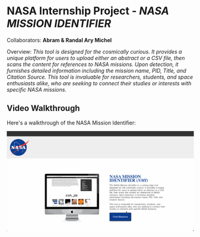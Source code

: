 # NASA Internship Project - *NASA MISSION IDENTIFIER*

Collaborators: **Abram & Randal Ary Michel**

Overview: *This tool is designed for the cosmically curious. It provides a unique platform for users to upload either an abstract or a CSV file, then scans the content for references to NASA missions. Upon detection, it furnishes detailed information including the mission name, PID, Title, and Citation Source.
This tool is invaluable for researchers, students, and space enthusiasts alike, who are seeking to connect their studies or interests with specific NASA missions.*

## Video Walkthrough

Here's a walkthrough of the NASA Mission Identifier:

<img src='https://github.com/c-a-s-t-l-e/nasa-mission-identity/blob/main/NMI_Tool_GIF.gif' />


